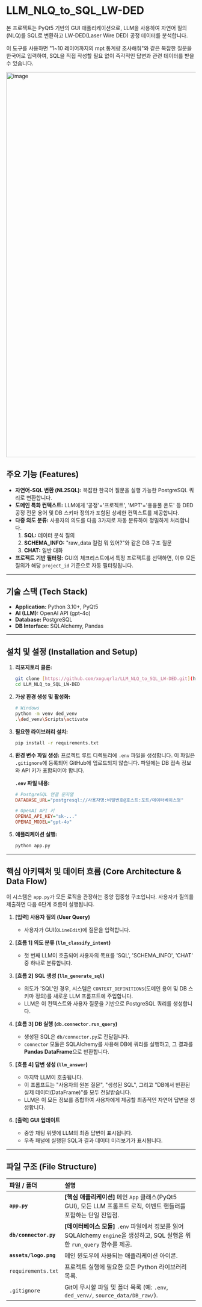 # LLM_NLQ_to_SQL_LW-DED

본 프로젝트는 PyQt5 기반의 GUI 애플리케이션으로, LLM을 사용하여 자연어 질의(NLQ)를 SQL로 변환하고 LW-DED(Laser Wire DED) 공정 데이터를 분석합니다.

이 도구를 사용하면 "1~10 레이어까지의 mpt 통계량 조사해줘"와 같은 복잡한 질문을 한국어로 입력하여, SQL을 직접 작성할 필요 없이 즉각적인 답변과 관련 데이터를 받을 수 있습니다.

<img width="1916" height="1024" alt="image" src="https://github.com/user-attachments/assets/4aacf15c-d24e-45a3-b0ba-5d8256d2f3a4" />



## 주요 기능 (Features)

* **자연어-SQL 변환 (NL2SQL):** 복잡한 한국어 질문을 실행 가능한 PostgreSQL 쿼리로 변환합니다.
* **도메인 특화 컨텍스트:** LLM에게 '공정'='프로젝트', 'MPT'='용융풀 온도' 등 DED 공정 전문 용어 및 DB 스키마 정의가 포함된 상세한 컨텍스트를 제공합니다.
* **다중 의도 분류:** 사용자의 의도를 다음 3가지로 자동 분류하여 정밀하게 처리합니다.
    1.  **SQL:** 데이터 분석 질의
    2.  **SCHEMA_INFO:** "raw_data 컬럼 뭐 있어?"와 같은 DB 구조 질문
    3.  **CHAT:** 일반 대화
* **프로젝트 기반 필터링:** GUI의 체크리스트에서 특정 프로젝트를 선택하면, 이후 모든 질의가 해당 `project_id` 기준으로 자동 필터링됩니다.

---

## 기술 스택 (Tech Stack)

* **Application:** Python 3.10+, PyQt5
* **AI (LLM):** OpenAI API (gpt-4o)
* **Database:** PostgreSQL
* **DB Interface:** SQLAlchemy, Pandas

---

## 설치 및 설정 (Installation and Setup)

1.  **리포지토리 클론:**
    ```bash
    git clone [https://github.com/xoguqrla/LLM_NLQ_to_SQL_LW-DED.git](https://github.com/xoguqrla/LLM_NLQ_to_SQL_LW-DED.git)
    cd LLM_NLQ_to_SQL_LW-DED
    ```

2.  **가상 환경 생성 및 활성화:**
    ```bash
    # Windows
    python -m venv ded_venv
    .\ded_venv\Scripts\activate
    ```

3.  **필요한 라이브러리 설치:**
    ```bash
    pip install -r requirements.txt
    ```

4.  **환경 변수 파일 생성:**
    프로젝트 루트 디렉토리에 `.env` 파일을 생성합니다. 이 파일은 `.gitignore`에 등록되어 GitHub에 업로드되지 않습니다. 파일에는 DB 접속 정보와 API 키가 포함되어야 합니다.

    **`.env` 파일 내용:**
    ```ini
    # PostgreSQL 연결 문자열
    DATABASE_URL="postgresql://사용자명:비밀번호@호스트:포트/데이터베이스명"
    
    # OpenAI API 키
    OPENAI_API_KEY="sk-..."
    OPENAI_MODEL="gpt-4o"
    ```

5.  **애플리케이션 실행:**
    ```bash
    python app.py
    ```

---

## 핵심 아키텍처 및 데이터 흐름 (Core Architecture & Data Flow)

이 시스템은 `app.py`가 모든 로직을 관장하는 중앙 집중형 구조입니다. 사용자가 질의를 제출하면 다음 6단계 흐름이 실행됩니다.

1.  **[입력] 사용자 질의 (User Query)**
    * 사용자가 GUI(`QLineEdit`)에 질문을 입력합니다.

2.  **[흐름 1] 의도 분류 (`llm_classify_intent`)**
    * 첫 번째 LLM이 호출되어 사용자의 목표를 'SQL', 'SCHEMA_INFO', 'CHAT' 중 하나로 분류합니다.

3.  **[흐름 2] SQL 생성 (`llm_generate_sql`)**
    * 의도가 'SQL'인 경우, 시스템은 `CONTEXT_DEFINITIONS`(도메인 용어 및 DB 스키마 정의)를 새로운 LLM 프롬프트에 주입합니다.
    * LLM은 이 컨텍스트와 사용자 질문을 기반으로 PostgreSQL 쿼리를 생성합니다.

4.  **[흐름 3] DB 실행 (`db.connector.run_query`)**
    * 생성된 SQL은 `db/connector.py`로 전달됩니다.
    * `connector` 모듈은 SQLAlchemy를 사용해 DB에 쿼리를 실행하고, 그 결과를 **Pandas DataFrame**으로 반환합니다.

5.  **[흐름 4] 답변 생성 (`llm_answer`)**
    * 마지막 LLM이 호출됩니다.
    * 이 프롬프트는 "사용자의 원본 질문", "생성된 SQL", 그리고 "DB에서 반환된 실제 데이터(DataFrame)"를 모두 전달받습니다.
    * LLM은 이 모든 정보를 종합하여 사용자에게 제공할 최종적인 자연어 답변을 생성합니다.

6.  **[출력] GUI 업데이트**
    * 중앙 채팅 위젯에 LLM의 최종 답변이 표시됩니다.
    * 우측 패널에 실행된 SQL과 결과 데이터 미리보기가 표시됩니다.

---

## 파일 구조 (File Structure)

| 파일 / 폴더 | 설명 |
| :--- | :--- |
| **`app.py`** | **[핵심 애플리케이션]** 메인 `App` 클래스(PyQt5 GUI), 모든 LLM 프롬프트 로직, 이벤트 핸들러를 포함하는 단일 진입점. |
| **`db/connector.py`** | **[데이터베이스 모듈]** `.env` 파일에서 정보를 읽어 SQLAlchemy `engine`을 생성하고, SQL 실행을 위한 `run_query` 함수를 제공. |
| **`assets/logo.png`** | 메인 윈도우에 사용되는 애플리케이션 아이콘. |
| `requirements.txt` | 프로젝트 실행에 필요한 모든 Python 라이브러리 목록. |
| `.gitignore` | Git이 무시할 파일 및 폴더 목록 (예: `.env`, `ded_venv/`, `source_data/DB_raw/`). |
